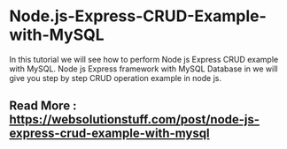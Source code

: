 # Node.js-Express-CRUD-Example-with-MySQL
In this tutorial we will see how to perform Node js Express CRUD example with MySQL. Node js Express framework with MySQL Database in we will give you step by step CRUD operation example in node js.
## Read More : https://websolutionstuff.com/post/node-js-express-crud-example-with-mysql
